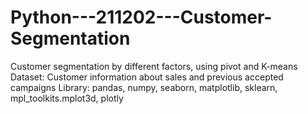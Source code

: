 # Python---211202---Customer-Segmentation

Customer segmentation by different factors, using pivot and K-means
Dataset: Customer information about sales and previous accepted campaigns
Library: pandas, numpy, seaborn, matplotlib, sklearn, mpl_toolkits.mplot3d, plotly
